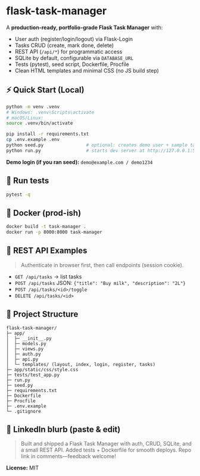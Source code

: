 # flask-task-manager

A **production-ready, portfolio-grade Flask Task Manager** with:
- User auth (register/login/logout) via Flask-Login
- Tasks CRUD (create, mark done, delete)
- REST API (`/api/*`) for programmatic access
- SQLite by default, configurable via `DATABASE_URL`
- Tests (pytest), seed script, Dockerfile, Procfile
- Clean HTML templates and minimal CSS (no JS build step)

## ⚡ Quick Start (Local)

```bash
python -m venv .venv
# Windows: .venv\Scripts\activate
# macOS/Linux:
source .venv/bin/activate

pip install -r requirements.txt
cp .env.example .env
python seed.py                # optional: creates demo user + sample tasks
python run.py                 # starts dev server at http://127.0.0.1:5000
```
**Demo login (if you ran seed):** `demo@example.com / demo1234`

## 🧪 Run tests
```bash
pytest -q
```

## 🐳 Docker (prod-ish)
```bash
docker build -t task-manager .
docker run -p 8000:8000 task-manager
```

## 🔌 REST API Examples
> Authenticate in browser first, then call endpoints (session cookie).

- `GET /api/tasks` → list tasks
- `POST /api/tasks` JSON: `{"title": "Buy milk", "description": "2L"}`
- `POST /api/tasks/<id>/toggle`
- `DELETE /api/tasks/<id>`

## 📁 Project Structure
```
flask-task-manager/
├─ app/
│  ├─ __init__.py
│  ├─ models.py
│  ├─ views.py
│  ├─ auth.py
│  ├─ api.py
│  └─ templates/ (layout, index, login, register, tasks)
├─ app/static/css/style.css
├─ tests/test_app.py
├─ run.py
├─ seed.py
├─ requirements.txt
├─ Dockerfile
├─ Procfile
├─ .env.example
└─ .gitignore
```

## 💼 LinkedIn blurb (paste & edit)
> Built and shipped a Flask Task Manager with auth, CRUD, SQLite, and a small REST API. Added tests + Dockerfile for smooth deploys. Repo link in comments—feedback welcome!

**License:** MIT
